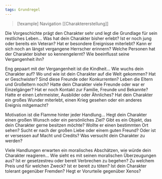```yaml
---
tags: Grundregel
---
```

> [!example] Navigation 
>  [[Charaktererstellung]]

 Die Vorgeschichte prägt den Charakter sehr und legt die Grundlage für sein restliches Leben... Was hat dein Charakter bisher erlebt? Ist er noch jung oder bereits ein Veteran? Hat er besondere Ereignisse miterlebt? Kann er sich noch an längst vergangene Herrscher erinnern? Welche Personen hat der Charakter bisher so kennengelernt? Wie beeinflusst seine Vergangenheit ihn?

Eng gepaart mit der Vergangenheit ist die Kindheit... Wie wuchs dein Charakter auf? Wo und wie ist dein Charakter auf die Welt gekommen? Hat er Geschwister? Sind diese Freunde oder Konkurrenten? Leben die Eltern und Großeltern noch? Hatte dein Charakter viele Freunde oder war er Einzelgänger? Hat er noch Kontakt zur Familie, Freunde und Bekannte? Hatte er einen Lehrmeister, Ausbilder oder Ähnliches? Hat dein Charakter ein großes Wunder miterlebt, einen Krieg gesehen oder ein anderes Ereignis mitgemacht?

Motivation ist die Flamme hinter jeder Handlung... Hegt dein Charakter einen großen Wunsch oder ein persönliches Ziel?  Gibt es ein Objekt, das dein Charakter gerne besitzen möchte? Wollte er einen bestimmten Ort sehen? Sucht er nach der großen Liebe oder einem guten Freund? Oder ist er versessen auf Macht und Credits? Was versucht dein Charakter zu werden?

Viele Handlungen erwarten ein moralisches Abschätzen, wie würde dein Charakter reagieren... Wie sieht es mit seinen moralischen Überzeugungen aus? Ist er gesetzestreu oder bereit Verbrechen zu begehen? Zu welchem Preis und für welchen Zweck? Ist er bereit zu töten? Ist dein Charakter tolerant gegenüber Fremden? Hegt er Vorurteile gegenüber Xenos?